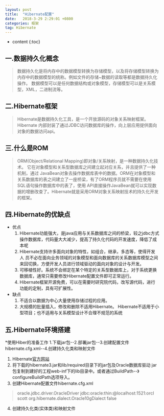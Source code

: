 ```yaml
---
layout: post
title:  "Hibernate配置"
date:   2018-3-29 2:29:01 +0800
categories:	框架
tag: Hibernate
---
```


* content
{:toc}

一.数据持久化概念
--------------------
> 数据持久化是将内存中的数据模型转换为存储模型，以及将存储模型转换为
内存中的数据模型的统称。例如文件的存储~数据的读取等都是数据持久化操作。
数据模型可以是任何数据结构或对象模型，存储模型可以是关系模型，XML，二进制流等。

二.Hibernate框架
--------------------
> Hibernate是数据持久化工具，是一个开放源码的对象关系映射框架。Hibernate
内部封装了通过JDBC访问数据库的操作，向上层应用提供面向对象的数据访问api。

三.什么是ROM
--------------------
> ORM(Object/Relational Mapping)即对象/关系映射，是一种数据持久化技术。
它在对象模型和关系型数据库之间建立起对应关系，并且提供了一种机制，通过
JavaBean对象去操作数据库表中的数据。ORM在对象模型和关系数据库的表之间建立了一座桥梁，有了ORM程序员就不需要在使用SQL语句操作数据库中的表了，使用
API直接操作JavaBean就可以实现数据的增删改查了。Hibernate就是采用ORM对象关系映射技术的持久化开发的框架。

四.Hibernate的优缺点
--------------------
* 优点
	1. Hibernate功能强大，是java应用与关系数据库之间的桥梁，较之jdbc方式操作数据库，代码量大大减少，提高了持久化代码的开发速度，降低了成本呢
	2. Hibernate支持许多面向对象的特性，如组合，继承，多态等，使得开发人
	员不必在面向业务领域的对象模型和面向数据库的关系数据库模型之间来回切换，方便开发人员进行领域驱动的面向对象的设计与开发。
	3. 可移植性好。系统不会绑定在某个特定的关系型数据库上，对于系统更换数据库，通常只需要修改Hibernate配置文件即可正常运行。
	4. Hibernate框架开源免费，可以在需要时研究院代码，改写源代码，进行功能的定制，具有可扩展性。
* 缺点
	1. 不适合以数据为中心大量使用存储过程的应用。
	2. 大规模的批量插入，修改和删除不适用Hibernate。
	Hibernate不适用于小型项目；也不适用与关系模型设计不合理不规范的系统

五.Hibernate环境搭建
--------------------
*使用Hiber的准备工作
1.下载jar包--2.部署jar包--3.创建配置文件hibernate.cfg.xml--4.创建持久化类和映射文件

1. Hibernate[官方网站](http://www.hibernate.org)
2. 将下载的hibernate3.jar和lib/required目录下的jar包及Oracle数据库驱动
jar包复制到建好的工程web-inf下的lib目录中。或者通过BuildPath--》configureBuildPath选项导入。
3. 创建Hibernate配置文件hibernate.cfg.xml
>	<?xml version='1.0' encoding='utf-8'?>
><!DOCTYPE hibernate-configuration PUBLIC
>        "-//Hibernate/Hibernate Configuration DTD 3.0//EN"
>        "http://hibernate.sourceforge.net/hibernate-configuration-3.0.dtd">
><hibernate-configuration>
>    <session-factory>
>        <!-- Database connection settings -->
>        <property name="connection.driver_class">oracle.jdbc.driver.OracleDriver</property>
>        <property name="connection.url">jdbc:oracle:thin:@localhost:1521:orcl</property>
>        <property name="connection.username">scott</property>
>        <property name="connection.password"></property>
>        <!-- SQL dialect -->
>        <property name="dialect">org.hibernate.dialect.Oracle10gDialect</property>
>        <!-- Echo all executed SQL to stdout -->
>        <property name="show_sql">false</property>
>        <mapping resource="entity/Zzzxb.hbm.xml"/>
>    </session-factory>
></hibernate-configuration>

4. 创建持久化类(实体类)和映射文件
>	<?xml version="1.0" encoding="UTF-8"?>
><!DOCTYPE hibernate-mapping PUBLIC
>        "-//Hibernate/Hibernate Mapping DTD 3.0//EN"
>        "http://hibernate.sourceforge.net/hibernate-mapping-3.0.dtd">
><hibernate-mapping >
>    <class name="entity.Zzzxb" table="Zzzxb">
>        <id name="id" column="id">
>            <generator class="assigned"/>
>        </id>
>        <property name="name" column="name"/>
>    </class>
></hibernate-mapping>
